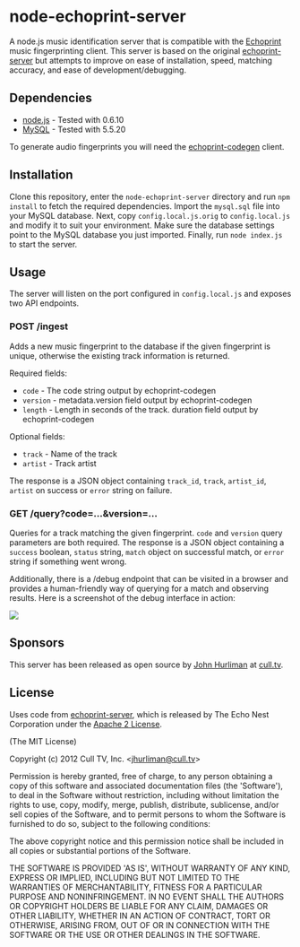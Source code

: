 # node-echoprint-server #

A node.js music identification server that is compatible with the 
[Echoprint](http://echoprint.me/) music fingerprinting client. This server is 
based on the original 
[echoprint-server](https://github.com/echonest/echoprint-server) but attempts 
to improve on ease of installation, speed, matching accuracy, and ease of 
development/debugging.

## Dependencies ##

* [node.js](http://nodejs.org/) - Tested with 0.6.10
* [MySQL](http://mysql.com/) - Tested with 5.5.20

To generate audio fingerprints you will need the 
[echoprint-codegen](https://github.com/echonest/echoprint-codegen) client.

## Installation ##

Clone this repository, enter the `node-echoprint-server` directory and run 
`npm install` to fetch the required dependencies. Import the `mysql.sql` file 
into your MySQL database. Next, copy `config.local.js.orig` to 
`config.local.js` and modify it to suit your environment. Make sure the 
database settings point to the MySQL database you just imported. Finally, run 
`node index.js` to start the server.

## Usage ##

The server will listen on the port configured in `config.local.js` and exposes 
two API endpoints.

### POST /ingest

Adds a new music fingerprint to the database if the given fingerprint is 
unique, otherwise the existing track information is returned.

Required fields:
 * `code` - The code string output by echoprint-codegen
 * `version` - metadata.version field output by echoprint-codegen
 * `length` - Length in seconds of the track. duration field output by 
   echoprint-codegen

Optional fields:
 * `track` - Name of the track
 * `artist` - Track artist

The response is a JSON object containing `track_id`, `track`, `artist_id`, 
`artist` on success or `error` string on failure.
 
### GET /query?code=...&version=...

Queries for a track matching the given fingerprint. `code` and `version` 
query parameters are both required. The response is a JSON object 
containing a `success` boolean, `status` string, `match` object on 
successful match, or `error` string if something went wrong.

Additionally, there is a /debug endpoint that can be visited in a browser and 
provides a human-friendly way of querying for a match and observing results. 
Here is a screenshot of the debug interface in action:

![](http://github.com/jhurliman/node-echoprint-server/raw/master/docs/node-echoprint-debug01.png)

## Sponsors ##

This server has been released as open source by 
[John Hurliman](http://jhurliman.org/) at [cull.tv](http://cull.tv).

## License ##

Uses code from 
[echoprint-server](https://github.com/echonest/echoprint-server), which is 
released by The Echo Nest Corporation under the 
[Apache 2 License](https://github.com/echonest/echoprint-server/blob/master/LICENSE).

(The MIT License)

Copyright (c) 2012 Cull TV, Inc. &lt;jhurliman@cull.tv&gt;

Permission is hereby granted, free of charge, to any person obtaining
a copy of this software and associated documentation files (the
'Software'), to deal in the Software without restriction, including
without limitation the rights to use, copy, modify, merge, publish,
distribute, sublicense, and/or sell copies of the Software, and to
permit persons to whom the Software is furnished to do so, subject to
the following conditions:

The above copyright notice and this permission notice shall be
included in all copies or substantial portions of the Software.

THE SOFTWARE IS PROVIDED 'AS IS', WITHOUT WARRANTY OF ANY KIND,
EXPRESS OR IMPLIED, INCLUDING BUT NOT LIMITED TO THE WARRANTIES OF
MERCHANTABILITY, FITNESS FOR A PARTICULAR PURPOSE AND NONINFRINGEMENT.
IN NO EVENT SHALL THE AUTHORS OR COPYRIGHT HOLDERS BE LIABLE FOR ANY
CLAIM, DAMAGES OR OTHER LIABILITY, WHETHER IN AN ACTION OF CONTRACT,
TORT OR OTHERWISE, ARISING FROM, OUT OF OR IN CONNECTION WITH THE
SOFTWARE OR THE USE OR OTHER DEALINGS IN THE SOFTWARE.
